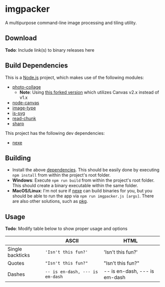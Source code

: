 # imgpacker

A multipurpose command-line image processing and tiling utility.

## Download

__Todo__: Include link(s) to binary releases here

## Build Dependencies

This is a [Node.js](https://nodejs.org/) project, which makes use of the following modules:
- [photo-collage](https://github.com/classdojo/photo-collage)
  - __Note__: Using [this forked version](https://github.com/RectangleEquals/photo-collage) which utilizes Canvas v2.x instead of v1.x
- [node-canvas](https://github.com/Automattic/node-canvas)
- [image-type](https://github.com/sindresorhus/image-type)
- [is-svg](https://github.com/sindresorhus/is-svg)
- [read-chunk](https://github.com/sindresorhus/read-chunk)
- [sharp](https://github.com/lovell/sharp)

This project has the following dev dependencies:
- [nexe](https://github.com/nexe/nexe#readme)

## Building

- Install the above [dependencies](https://github.com/RectangleEquals/imgpacker#build-dependencies). This should be easily done by executing `npm install` from within the project's root folder.
- __Windows__: Execute `npm run build` from within the project's root folder. This should create a binary executable within the same folder.
- __MacOS/Linux__: I'm not sure if [nexe](https://github.com/nexe/nexe#readme) can build binaries for you, but you should be able to run the app via `npm run imgpacker.js [args]`. There are also other solutions, such as [pkg](https://github.com/zeit/pkg).

## Usage

__Todo__: Modify table below to show proper usage and options

|                |ASCII                          |HTML                         |
|----------------|-------------------------------|-----------------------------|
|Single backticks|`'Isn't this fun?'`            |'Isn't this fun?'            |
|Quotes          |`"Isn't this fun?"`            |"Isn't this fun?"            |
|Dashes          |`-- is en-dash, --- is em-dash`|-- is en-dash, --- is em-dash|

